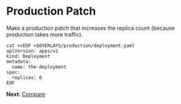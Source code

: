 # Production Patch

Make a production patch that increases the replica count (because production
takes more traffic).

<!-- @productionDeployment @test -->
```
cat <<EOF >$OVERLAYS/production/deployment.yaml
apiVersion: apps/v1
kind: Deployment
metadata:
  name: the-deployment
spec:
  replicas: 6
EOF
```

__Next:__ [Compare](../compare.md)
